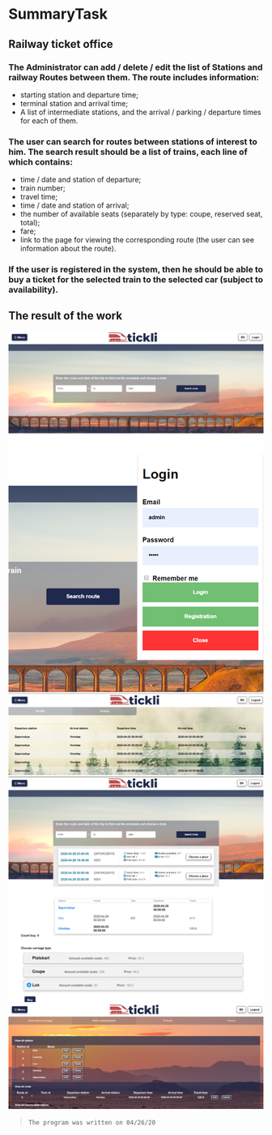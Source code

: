 # SummaryTask

## Railway ticket office

### The Administrator can add / delete / edit the list of Stations and railway Routes between them. The route includes information:

- starting station and departure time; 
- terminal station and arrival time; 
- A list of intermediate stations, and the arrival / parking / departure times for each of them.


### The user can search for routes between stations of interest to him. The search result should be a list of trains, each line of which contains: 

- time / date and station of departure;
- train number;
- travel time; 
- time / date and station of arrival; 
- the number of available seats (separately by type: coupe, reserved seat, total); 
- fare; 
- link to the page for viewing the corresponding route (the user can see information about the route). 


### If the user is registered in the system, then he should be able to buy a ticket for the selected train to the selected car (subject to availability).


## The result of the work

![Home](pictures/home.png)
![Login](pictures/login.png)
![UserAcc](pictures/user_acc.png)
![Search](pictures/search.png)
![Route page](pictures/route_page.png)
![Admin](pictures/admin.png)

>`The program was written on 04/26/20`
